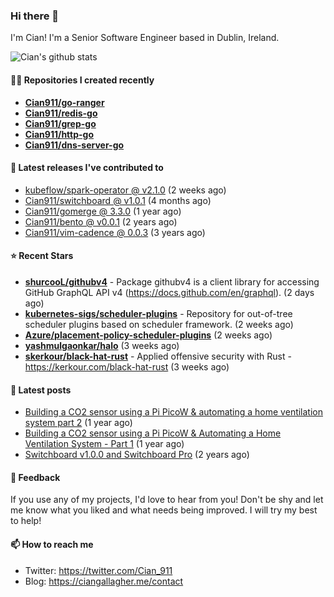 ### Hi there 👋

I'm Cian! I'm a Senior Software Engineer based in Dublin, Ireland.

![Cian's github stats](https://github-readme-stats.vercel.app/api?username=CIan911&theme=dracula&show_icons=true)

#### 👨‍💻 Repositories I created recently
- **[Cian911/go-ranger](https://github.com/Cian911/go-ranger)**
- **[Cian911/redis-go](https://github.com/Cian911/redis-go)**
- **[Cian911/grep-go](https://github.com/Cian911/grep-go)**
- **[Cian911/http-go](https://github.com/Cian911/http-go)**
- **[Cian911/dns-server-go](https://github.com/Cian911/dns-server-go)**

#### 🚀 Latest releases I've contributed to


- [kubeflow/spark-operator @ v2.1.0](https://github.com/kubeflow/spark-operator/releases/tag/v2.1.0) (2 weeks ago)
- [Cian911/switchboard @ v1.0.1](https://github.com/Cian911/switchboard/releases/tag/v1.0.1) (4 months ago)
- [Cian911/gomerge @ 3.3.0](https://github.com/Cian911/gomerge/releases/tag/3.3.0) (1 year ago)
- [Cian911/bento @ v0.0.1](https://github.com/Cian911/bento/releases/tag/v0.0.1) (2 years ago)
- [Cian911/vim-cadence @ 0.0.3](https://github.com/Cian911/vim-cadence/releases/tag/0.0.3) (3 years ago)

#### ⭐ Recent Stars


- **[shurcooL/githubv4](https://github.com/shurcooL/githubv4)** - Package githubv4 is a client library for accessing GitHub GraphQL API v4 (https://docs.github.com/en/graphql). (2 days ago)
- **[kubernetes-sigs/scheduler-plugins](https://github.com/kubernetes-sigs/scheduler-plugins)** - Repository for out-of-tree scheduler plugins based on scheduler framework. (2 weeks ago)
- **[Azure/placement-policy-scheduler-plugins](https://github.com/Azure/placement-policy-scheduler-plugins)** (2 weeks ago)
- **[yashmulgaonkar/halo](https://github.com/yashmulgaonkar/halo)** (3 weeks ago)
- **[skerkour/black-hat-rust](https://github.com/skerkour/black-hat-rust)** - Applied offensive security with Rust  - https://kerkour.com/black-hat-rust (3 weeks ago)

#### 📄 Latest posts
- [Building a CO2 sensor using a Pi PicoW &amp; automating a home ventilation system part 2](https://ciangallagher.me/2023/11/27/Co2-sensor-using-tiny-go-part-2/) (1 year ago)
- [Building a CO2 sensor using a Pi PicoW &amp; Automating a Home Ventilation System - Part 1](https://ciangallagher.me/2023/11/04/custom-co2-sensor-using-using-pi-picow/) (1 year ago)
- [Switchboard v1.0.0 and Switchboard Pro](https://ciangallagher.me/2022/09/17/Switchboard-v1-and-pro/) (2 years ago)

#### 💬 Feedback

If you use any of my projects, I'd love to hear from you! Don't be shy and let me know what you liked
and what needs being improved. I will try my best to help!

#### 📫 How to reach me

- Twitter: https://twitter.com/Cian_911
- Blog: https://ciangallagher.me/contact
